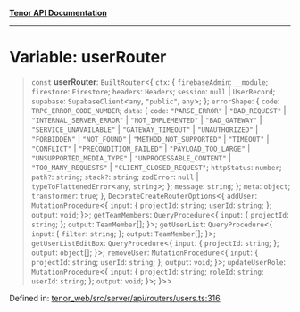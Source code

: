 [**Tenor API Documentation**](../../README.md)

***

# Variable: userRouter

> `const` **userRouter**: `BuiltRouter`\<\{ `ctx`: \{ `firebaseAdmin`: `__module`; `firestore`: `Firestore`; `headers`: `Headers`; `session`: `null` \| `UserRecord`; `supabase`: `SupabaseClient`\<`any`, `"public"`, `any`\>; \}; `errorShape`: \{ `code`: `TRPC_ERROR_CODE_NUMBER`; `data`: \{ `code`: `"PARSE_ERROR"` \| `"BAD_REQUEST"` \| `"INTERNAL_SERVER_ERROR"` \| `"NOT_IMPLEMENTED"` \| `"BAD_GATEWAY"` \| `"SERVICE_UNAVAILABLE"` \| `"GATEWAY_TIMEOUT"` \| `"UNAUTHORIZED"` \| `"FORBIDDEN"` \| `"NOT_FOUND"` \| `"METHOD_NOT_SUPPORTED"` \| `"TIMEOUT"` \| `"CONFLICT"` \| `"PRECONDITION_FAILED"` \| `"PAYLOAD_TOO_LARGE"` \| `"UNSUPPORTED_MEDIA_TYPE"` \| `"UNPROCESSABLE_CONTENT"` \| `"TOO_MANY_REQUESTS"` \| `"CLIENT_CLOSED_REQUEST"`; `httpStatus`: `number`; `path?`: `string`; `stack?`: `string`; `zodError`: `null` \| `typeToFlattenedError`\<`any`, `string`\>; \}; `message`: `string`; \}; `meta`: `object`; `transformer`: `true`; \}, `DecorateCreateRouterOptions`\<\{ `addUser`: `MutationProcedure`\<\{ `input`: \{ `projectId`: `string`; `userId`: `string`; \}; `output`: `void`; \}\>; `getTeamMembers`: `QueryProcedure`\<\{ `input`: \{ `projectId`: `string`; \}; `output`: `TeamMember`[]; \}\>; `getUserList`: `QueryProcedure`\<\{ `input`: \{ `filter`: `string`; \}; `output`: `TeamMember`[]; \}\>; `getUserListEditBox`: `QueryProcedure`\<\{ `input`: \{ `projectId`: `string`; \}; `output`: `object`[]; \}\>; `removeUser`: `MutationProcedure`\<\{ `input`: \{ `projectId`: `string`; `userId`: `string`; \}; `output`: `void`; \}\>; `updateUserRole`: `MutationProcedure`\<\{ `input`: \{ `projectId`: `string`; `roleId`: `string`; `userId`: `string`; \}; `output`: `void`; \}\>; \}\>\>

Defined in: [tenor\_web/src/server/api/routers/users.ts:316](https://github.com/Apantli/Tenor/blob/b33873959b5093fc3e3d66ac4f230a78a6395bbd/tenor_web/src/server/api/routers/users.ts#L316)
